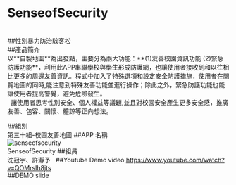 # SenseofSecurity
</br>
##性別暴力防治駭客松
</br>
##產品簡介</br>
以**自製地圖**為出發點，主要分為兩大功能：**(1)友善校園資訊功能 (2)緊急防護功能**，利用此APP串聯學校與學生形成防護網，也讓使用者接收到和以往相比更多的周邊友善資訊。程式中加入了特殊選項和設定安全防護措施，使用者在閱覽地圖的同時,能注意到特殊友善功能並進行操作；除此之外，緊急防護功能也能讓使用者提高警覺，避免危險發生。</br> 
讓使用者思考性別安全、個人權益等議題,並且對校園安全產生更多安全感，推廣友善、包容、關懷、體諒等正向想法。

##組別</br>
第三十組-校園友善地圖
##APP 名稱</br>
![senseofsecurity](http://i.imgur.com/UBXOgxS.png)</br>
SenseofSecurity
##組員</br>
沈冠宇、許瀞予  
##Youtube Demo video
https://www.youtube.com/watch?v=QOMrsIh8jts</br>
##DEMO slide

